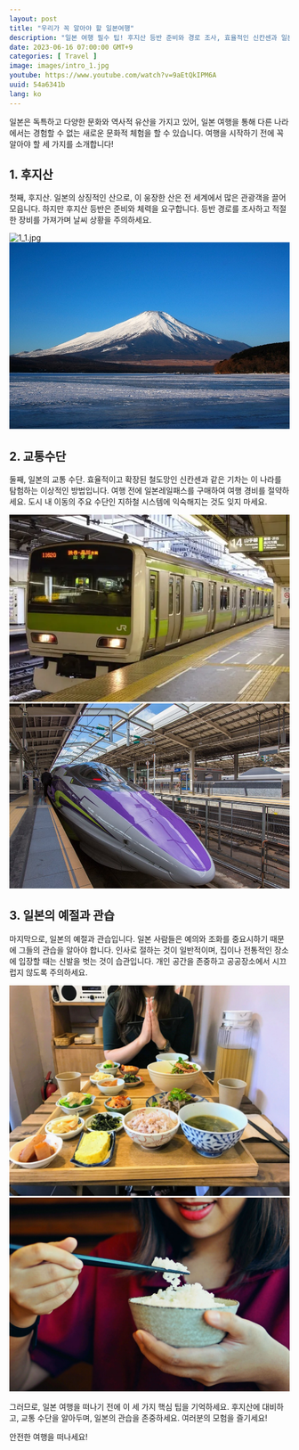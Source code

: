```yaml
---
layout: post
title: "우리가 꼭 알아야 할 일본여행"
description: "일본 여행 필수 팁! 후지산 등반 준비와 경로 조사, 효율적인 신칸센과 일본레일패스 활용, 일본 사람들의 예절 이해. 다채로운 일본 문화를 경험하세요! #일본 #여행 #후지산 #신칸센 #일본레일패스 #일본문화체험 #일본관광 #여행팁 #일본여행팁 #일본의예절"
date: 2023-06-16 07:00:00 GMT+9
categories: [ Travel ]
image: images/intro_1.jpg
youtube: https://www.youtube.com/watch?v=9aEtQkIPM6A
uuid: 54a6341b
lang: ko
---
```


일본은 독특하고 다양한 문화와 역사적 유산을 가지고 있어, 일본 여행을 통해 다른 나라에서는 경험할 수 없는 새로운 문화적 체험을 할 수 있습니다. 여행을 시작하기 전에 꼭 알아야 할 세 가지를 소개합니다!

## 1. 후지산
첫째, 후지산. 일본의 상징적인 산으로, 이 웅장한 산은 전 세계에서 많은 관광객을 끌어모읍니다. 하지만 후지산 등반은 준비와 체력을 요구합니다. 등반 경로를 조사하고 적절한 장비를 가져가며 날씨 상황을 주의하세요.

![1_1.jpg](images/1_1.jpg)
![1_2.jpg](images/1_2.jpg)

## 2. 교통수단
둘째, 일본의 교통 수단. 효율적이고 확장된 철도망인 신칸센과 같은 기차는 이 나라를 탐험하는 이상적인 방법입니다. 여행 전에 일본레일패스를 구매하여 여행 경비를 절약하세요. 도시 내 이동의 주요 수단인 지하철 시스템에 익숙해지는 것도 잊지 마세요.

![2_1.webp](images/2_1.webp)
![2_2.jpg](images/2_2.jpg)

## 3. 일본의 예절과 관습
마지막으로, 일본의 예절과 관습입니다. 일본 사람들은 예의와 조화를 중요시하기 때문에 그들의 관습을 알아야 합니다. 인사로 절하는 것이 일반적이며, 집이나 전통적인 장소에 입장할 때는 신발을 벗는 것이 습관입니다. 개인 공간을 존중하고 공공장소에서 시끄럽지 않도록 주의하세요.

![3_1.jpg](images/3_1.jpg)
![3_2.jpg](images/3_2.jpg)

그러므로, 일본 여행을 떠나기 전에 이 세 가지 핵심 팁을 기억하세요. 후지산에 대비하고, 교통 수단을 알아두며, 일본의 관습을 존중하세요. 여러분의 모험을 즐기세요!

안전한 여행을 떠나세요!